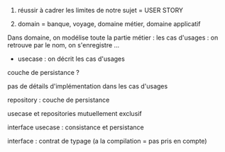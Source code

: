 1. réussir à cadrer les limites de notre sujet = USER STORY

2. domain = banque, voyage, domaine métier, domaine applicatif

Dans domaine, on modélise toute la partie métier :
les cas d'usages : on retrouve par le nom, on s'enregistre ...

* usecase : on décrit les cas d'usages

couche de persistance ?

pas de détails d'implémentation dans les cas d'usages

repository : couche de persistance

usecase et repositories mutuellement exclusif

interface usecase : consistance et persistance

interface : contrat de typage (a la compilation = pas pris en compte)